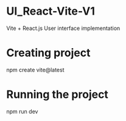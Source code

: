 # UI_React-Vite-V1
Vite + React.js User interface implementation

# Creating project
npm create vite@latest

# Running the project
npm run dev
